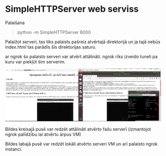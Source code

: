 # SimpleHTTPServer web serviss

Palaišana
> python -m SimpleHTTPServer 8000

Palaižot serveri, tas tiks palaists pašreiz atvērtajā direktorijā un ja tajā nebūs index.html tas parādīs šīs direktorijas saturu.

ar ngrok šo palaisto serveri var atvērt attālināti.
ngrok rīks izveido tuneli pa kuru var piekļūt šim serverim.

![Servisa izmēģinājums](web_service.png)

Bildes kreisajā pusē var redzēt attālināti atvērto failu serverī (izmantojot ngrok palīdzību lai atvērtu ārpus VM)

Bildes labajā pusē var redzēt lokāli atvērto serveri VM un arī palaisto ngrok instanci.
